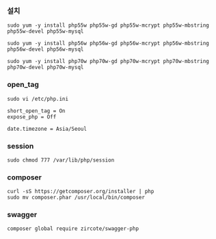 ### 설치 
```
sudo yum -y install php55w php55w-gd php55w-mcrypt php55w-mbstring php55w-devel php55w-mysql

sudo yum -y install php56w php56w-gd php56w-mcrypt php56w-mbstring php56w-devel php56w-mysql

sudo yum -y install php70w php70w-gd php70w-mcrypt php70w-mbstring php70w-devel php70w-mysql
```

### open_tag 
```
sudo vi /etc/php.ini

short_open_tag = On
expose_php = Off

date.timezone = Asia/Seoul
```

### session 
```
sudo chmod 777 /var/lib/php/session
```

### composer 
```
curl -sS https://getcomposer.org/installer | php
sudo mv composer.phar /usr/local/bin/composer
```

### swagger
```
composer global require zircote/swagger-php
```
